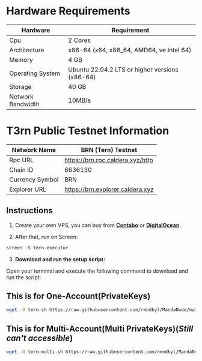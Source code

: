 # Hardware Requirements
| Hardware | Requirement |
| ------------- | ---------------- |
Cpu | 2 Cores
Architecture | x86-64 (x64, x86_64, AMD64, ve Intel 64)
Memory | 4 GB
Operating System | Ubuntu 22.04.2 LTS or higher versions (x86-64)
Storage | 40 GB
Network Bandwidth | 10MB/s 

# T3rn Public Testnet Information
| Network Name     | BRN (Tern) Testnet |
| ------------- | ---------------- |
Rpc URL | https://brn.rpc.caldera.xyz/http
Chain ID | 6636130
Currency Symbol | BRN
Explorer URL | https://brn.explorer.caldera.xyz

## Instructions

1. Create your own VPS, you can buy from **[Contabo](https://contabo.com/)** or **[DigitalOcean](https://m.do.co/c/5423032133fa)**.

2. After that, run on Screen:
```python
screen -S tern-executor
```

3. **Download and run the setup script:**

Open your terminal and execute the following command to download and run the script:

## This is for One-Account(PrivateKeys)

   ```sh
   wget -O tern.sh https://raw.githubusercontent.com/rmndkyl/MandaNode/main/Tern-Light-Nodes/tern.sh && chmod +x tern.sh && sed -i 's/\r$//' tern.sh && ./tern.sh
   ```

## This is for Multi-Account(Multi PrivateKeys)(**_Still can't accessible_**)

   ```sh
   wget -O tern-multi.sh https://raw.githubusercontent.com/rmndkyl/MandaNode/main/Tern-Light-Nodes/tern-multi.sh && chmod +x tern-multi.sh && sed -i 's/\r$//' tern-multi.sh && ./tern-multi.sh
   ```
